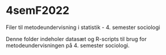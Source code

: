 # 4semF2022
Filer til metodeundervisning i statistik - 4. semester sociologi

Denne folder indeholer datasæt og R-scripts til brug for metodeundervisningen på 4. semester sociologi.
